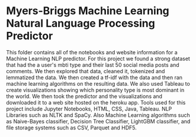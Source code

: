 # Myers-Briggs Machine Learning Natural Language Processing Predictor

This folder contains all of the notebooks and website information for a Machine Learning NLP predictor. For this project we found a strong dataset that had the a user's mbti type and their last 50 social media posts and comments. We then explored that data, cleaned it, tokenized and lemmatized the data. We then created a tf-idf with the data and then ran machine learning algorithms on the resulting data. We also used Tableau to create visualizations showing which personality type is most dominant in the world. We then took the predictor and the visualizations and downloaded it to a web site hosted on the heroku app. Tools used for this project include Jupyter Notebooks, HTML, CSS, Java, Tableau. NLP Libraries such as NLTK and SpaCy. Also Machine Learning algorithms such as Naive-Bayes classifier, Decision Tree Classifier, LightGBM classifier, and file storage systems such as CSV, Parquet and HDF5.
